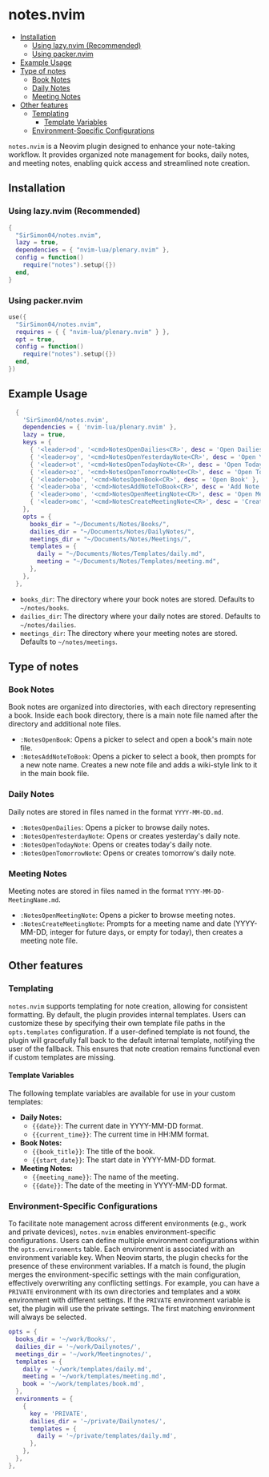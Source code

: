 # notes.nvim

- [Installation](#installation)
  * [Using lazy.nvim (Recommended)](#using-lazynvim-recommended)
  * [Using packer.nvim](#using-packernvim)
- [Example Usage](#example-usage)
- [Type of notes](#type-of-notes)
  * [Book Notes](#book-notes)
  * [Daily Notes](#daily-notes)
  * [Meeting Notes](#meeting-notes)
- [Other features](#other-features)
  * [Templating](#templating)
    * [Template Variables](#template-variables)
  * [Environment-Specific Configurations](#environment-specific-configurations)

`notes.nvim` is a Neovim plugin designed to enhance your note-taking workflow. It provides organized note management for books, daily notes, and meeting notes, enabling quick access and streamlined note creation.

## Installation

### Using lazy.nvim (Recommended)
```lua
{
  "SirSimon04/notes.nvim",
  lazy = true,
  dependencies = { "nvim-lua/plenary.nvim" },
  config = function()
    require("notes").setup({})
  end,
}
```

### Using packer.nvim
```lua
use({
  "SirSimon04/notes.nvim",
  requires = { { "nvim-lua/plenary.nvim" } },
  opt = true,
  config = function()
    require("notes").setup({})
  end,
})
```

## Example Usage

```lua
  {
    'SirSimon04/notes.nvim',
    dependencies = { 'nvim-lua/plenary.nvim' },
    lazy = true,
    keys = {
      { '<leader>od', '<cmd>NotesOpenDailies<CR>', desc = 'Open Dailies' },
      { '<leader>oy', '<cmd>NotesOpenYesterdayNote<CR>', desc = 'Open Yesterday Note' },
      { '<leader>ot', '<cmd>NotesOpenTodayNote<CR>', desc = 'Open Today Note' },
      { '<leader>oz', '<cmd>NotesOpenTomorrowNote<CR>', desc = 'Open Tomorrow Note' },
      { '<leader>obo', '<cmd>NotesOpenBook<CR>', desc = 'Open Book' },
      { '<leader>oba', '<cmd>NotesAddNoteToBook<CR>', desc = 'Add Note to Book' },
      { '<leader>omo', '<cmd>NotesOpenMeetingNote<CR>', desc = 'Open Meeting Note' },
      { '<leader>omc', '<cmd>NotesCreateMeetingNote<CR>', desc = 'Create Meeting Note' },
    },
    opts = {
      books_dir = "~/Documents/Notes/Books/",
      dailies_dir = "~/Documents/Notes/DailyNotes/",
      meetings_dir = "~/Documents/Notes/Meetings/",
      templates = {
        daily = "~/Documents/Notes/Templates/daily.md",
        meeting = "~/Documents/Notes/Templates/meeting.md",
      },
    },
  },
```

* `books_dir`: The directory where your book notes are stored. Defaults to `~/notes/books`.
* `dailies_dir`: The directory where your daily notes are stored. Defaults to `~/notes/dailies`.
* `meetings_dir`: The directory where your meeting notes are stored. Defaults to `~/notes/meetings`.

## Type of notes

### Book Notes

Book notes are organized into directories, with each directory representing a book. Inside each book directory, there is a main note file named after the directory and additional note files.

* `:NotesOpenBook`: Opens a picker to select and open a book's main note file.
* `:NotesAddNoteToBook`: Opens a picker to select a book, then prompts for a new note name. Creates a new note file and adds a wiki-style link to it in the main book file.

### Daily Notes

Daily notes are stored in files named in the format `YYYY-MM-DD.md`.

* `:NotesOpenDailies`: Opens a picker to browse daily notes.
* `:NotesOpenYesterdayNote`: Opens or creates yesterday's daily note.
* `:NotesOpenTodayNote`: Opens or creates today's daily note.
* `:NotesOpenTomorrowNote`: Opens or creates tomorrow's daily note.

### Meeting Notes
Meeting notes are stored in files named in the format `YYYY-MM-DD-MeetingName.md`.

* `:NotesOpenMeetingNote`: Opens a picker to browse meeting notes.
* `:NotesCreateMeetingNote`: Prompts for a meeting name and date (YYYY-MM-DD, integer for future days, or empty for today), then creates a meeting note file.

## Other features

### Templating

`notes.nvim` supports templating for note creation, allowing for consistent formatting. By default, the plugin provides internal templates. Users can customize these by specifying their own template file paths in the `opts.templates` configuration. If a user-defined template is not found, the plugin will gracefully fall back to the default internal template, notifying the user of the fallback. This ensures that note creation remains functional even if custom templates are missing.

#### Template Variables

The following template variables are available for use in your custom templates:

* **Daily Notes:**
    * `{{date}}`: The current date in YYYY-MM-DD format.
    * `{{current_time}}`: The current time in HH:MM format.
* **Book Notes:**
    * `{{book_title}}`: The title of the book.
    * `{{start_date}}`: The start date in YYYY-MM-DD format.
* **Meeting Notes:**
    * `{{meeting_name}}`: The name of the meeting.
    * `{{date}}`: The date of the meeting in YYYY-MM-DD format.

### Environment-Specific Configurations

To facilitate note management across different environments (e.g., work and private devices), `notes.nvim` enables environment-specific configurations. Users can define multiple environment configurations within the `opts.environments` table. Each environment is associated with an environment variable key. When Neovim starts, the plugin checks for the presence of these environment variables. If a match is found, the plugin merges the environment-specific settings with the main configuration, effectively overwriting any conflicting settings. For example, you can have a `PRIVATE` environment with its own directories and templates and a `WORK` environment with different settings. If the `PRIVATE` environment variable is set, the plugin will use the private settings. The first matching environment will always be selected.

```lua
opts = {
  books_dir = '~/work/Books/',
  dailies_dir = '~/work/Dailynotes/',
  meetings_dir = '~/work/Meetingnotes/',
  templates = {
    daily = '~/work/templates/daily.md',
    meeting = '~/work/templates/meeting.md',
    book = '~/work/templates/book.md',
  },
  environments = {
    {
      key = 'PRIVATE',
      dailies_dir = '~/private/Dailynotes/',
      templates = {
        daily = '~/private/templates/daily.md',
      },
    },
  },
},
```
